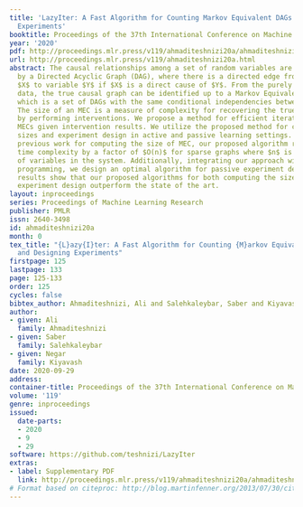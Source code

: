 ```yaml
---
title: 'LazyIter: A Fast Algorithm for Counting Markov Equivalent DAGs and Designing
  Experiments'
booktitle: Proceedings of the 37th International Conference on Machine Learning
year: '2020'
pdf: http://proceedings.mlr.press/v119/ahmaditeshnizi20a/ahmaditeshnizi20a.pdf
url: http://proceedings.mlr.press/v119/ahmaditeshnizi20a.html
abstract: The causal relationships among a set of random variables are commonly represented
  by a Directed Acyclic Graph (DAG), where there is a directed edge from variable
  $X$ to variable $Y$ if $X$ is a direct cause of $Y$. From the purely observational
  data, the true causal graph can be identified up to a Markov Equivalence Class (MEC),
  which is a set of DAGs with the same conditional independencies between the variables.
  The size of an MEC is a measure of complexity for recovering the true causal graph
  by performing interventions. We propose a method for efficient iteration over possible
  MECs given intervention results. We utilize the proposed method for computing MEC
  sizes and experiment design in active and passive learning settings. Compared to
  previous work for computing the size of MEC, our proposed algorithm reduces the
  time complexity by a factor of $O(n)$ for sparse graphs where $n$ is the number
  of variables in the system. Additionally, integrating our approach with dynamic
  programming, we design an optimal algorithm for passive experiment design. Experimental
  results show that our proposed algorithms for both computing the size of MEC and
  experiment design outperform the state of the art.
layout: inproceedings
series: Proceedings of Machine Learning Research
publisher: PMLR
issn: 2640-3498
id: ahmaditeshnizi20a
month: 0
tex_title: "{L}azy{I}ter: A Fast Algorithm for Counting {M}arkov Equivalent {DAG}s
  and Designing Experiments"
firstpage: 125
lastpage: 133
page: 125-133
order: 125
cycles: false
bibtex_author: Ahmaditeshnizi, Ali and Salehkaleybar, Saber and Kiyavash, Negar
author:
- given: Ali
  family: Ahmaditeshnizi
- given: Saber
  family: Salehkaleybar
- given: Negar
  family: Kiyavash
date: 2020-09-29
address: 
container-title: Proceedings of the 37th International Conference on Machine Learning
volume: '119'
genre: inproceedings
issued:
  date-parts:
  - 2020
  - 9
  - 29
software: https://github.com/teshnizi/LazyIter
extras:
- label: Supplementary PDF
  link: http://proceedings.mlr.press/v119/ahmaditeshnizi20a/ahmaditeshnizi20a-supp.pdf
# Format based on citeproc: http://blog.martinfenner.org/2013/07/30/citeproc-yaml-for-bibliographies/
---
```

